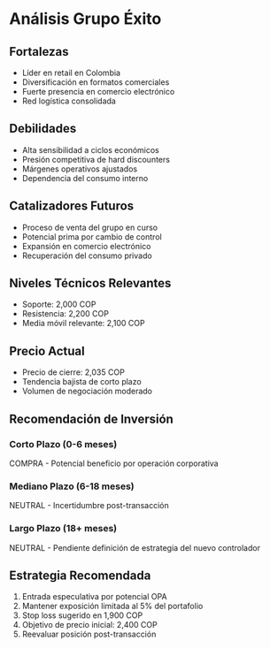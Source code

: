 # Análisis Grupo Éxito

## Fortalezas

- Líder en retail en Colombia
- Diversificación en formatos comerciales
- Fuerte presencia en comercio electrónico
- Red logística consolidada

## Debilidades

- Alta sensibilidad a ciclos económicos
- Presión competitiva de hard discounters
- Márgenes operativos ajustados
- Dependencia del consumo interno

## Catalizadores Futuros

- Proceso de venta del grupo en curso
- Potencial prima por cambio de control
- Expansión en comercio electrónico
- Recuperación del consumo privado

## Niveles Técnicos Relevantes

- Soporte: 2,000 COP
- Resistencia: 2,200 COP
- Media móvil relevante: 2,100 COP

## Precio Actual

- Precio de cierre: 2,035 COP
- Tendencia bajista de corto plazo
- Volumen de negociación moderado

## Recomendación de Inversión

### Corto Plazo (0-6 meses)

COMPRA - Potencial beneficio por operación corporativa

### Mediano Plazo (6-18 meses)

NEUTRAL - Incertidumbre post-transacción

### Largo Plazo (18+ meses)

NEUTRAL - Pendiente definición de estrategia del nuevo controlador

## Estrategia Recomendada

1. Entrada especulativa por potencial OPA
2. Mantener exposición limitada al 5% del portafolio
3. Stop loss sugerido en 1,900 COP
4. Objetivo de precio inicial: 2,400 COP
5. Reevaluar posición post-transacción
